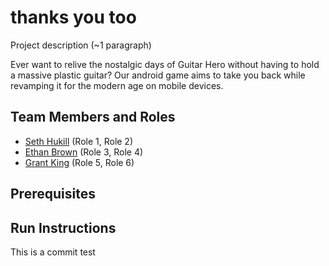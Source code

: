 # thanks you too

Project description (~1 paragraph)

Ever want to relive the nostalgic days of Guitar Hero without having to hold a massive plastic guitar? Our android game aims to take you back while revamping it for the modern age on mobile devices.

## Team Members and Roles

* [Seth Hukill](https://github.com/sethhukill/CIS350-HW2-Hukill) (Role 1, Role 2)
* [Ethan Brown](https://github.com/Ethan37/-CIS350-HW2-Brown)  (Role 3, Role 4)
* [Grant King](https://github.com/GKing97/CIS350-HW2-King) (Role 5, Role 6)

## Prerequisites

## Run Instructions
This is a commit test